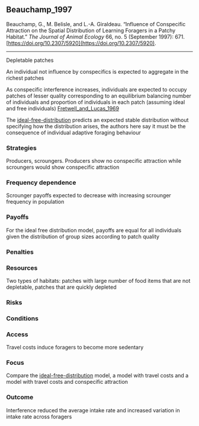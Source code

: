 ## Beauchamp_1997

Beauchamp, G., M. Belisle, and L.-A. Giraldeau. “Influence of Conspecific Attraction on the Spatial Distribution of Learning Foragers in a Patchy Habitat.” _The Journal of Animal Ecology_ 66, no. 5 (September 1997): 671. [https://doi.org/10.2307/5920](https://doi.org/10.2307/5920).

---
Depletable patches

An individual not influence by conspecifics is expected to aggregate in the richest patches

As conspecific interference increases, individuals are expected to occupy patches of lesser quality corresponding to an equilibrium balancing number of individuals and proportion of individuals in each patch (assuming ideal and free individuals) [Fretwell_and_Lucas_1969](Fretwell_and_Lucas_1969.md)

The [ideal-free-distribution](../topics/ideal-free-distribution.md) predicts an expected stable distribution without specifying how the distribution arises, the authors here say it must be the consequence of individual adaptive foraging behaviour 

### Strategies
Producers, scroungers. Producers show no conspecific attraction while scroungers would show conspecific attraction

### Frequency dependence
Scrounger payoffs expected to decrease with increasing scrounger frequency in population  

### Payoffs
For the ideal free distribution model, payoffs are equal for all individuals given the distribution of group sizes according to patch quality 

### Penalties

### Resources
Two types of habitats: patches with large number of food items that are not depletable, patches that are quickly depleted 

### Risks

### Conditions

### Access
Travel costs induce foragers to become more sedentary

### Focus
Compare the [ideal-free-distribution](../topics/ideal-free-distribution.md) model, a model with travel costs and a model with travel costs and conspecific attraction

### Outcome
Interference reduced the average intake rate and increased variation in intake rate across foragers 



